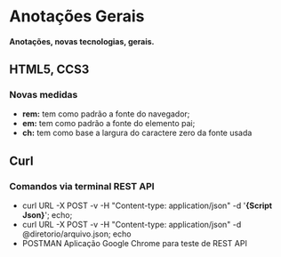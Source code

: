 # Anotações Gerais

#### Anotações, novas tecnologias, gerais.

## HTML5, CCS3
### Novas medidas

- **rem:** tem como padrão a fonte do navegador;
- **em:** tem como padrão a fonte do elemento pai;
- **ch:** tem como base a largura do caractere zero da fonte usada

## Curl

### Comandos via terminal REST API

- curl URL -X POST -v -H "Content-type: application/json" -d '**{Script Json}**'; echo;
- curl URL -X POST -v -H "Content-type: application/json" -d @diretorio/arquivo.json; echo
- POSTMAN Aplicação Google Chrome para teste de REST API